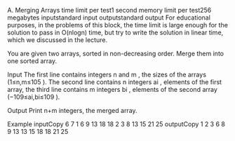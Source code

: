 A. Merging Arrays
time limit per test1 second
memory limit per test256 megabytes
inputstandard input
outputstandard output
For educational purposes, in the problems of this block, the time limit is large enough for the solution to pass in O(nlogn)
 time, but try to write the solution in linear time, which we discussed in the lecture.

You are given two arrays, sorted in non-decreasing order. Merge them into one sorted array.

Input
The first line contains integers n
 and m
, the sizes of the arrays (1≤n,m≤105
). The second line contains n
 integers ai
, elements of the first array, the third line contains m
 integers bi
, elements of the second array (−109≤ai,bi≤109
).

Output
Print n+m
 integers, the merged array.

Example
inputCopy
6 7
1 6 9 13 18 18
2 3 8 13 15 21 25
outputCopy
1 2 3 6 8 9 13 13 15 18 18 21 25 